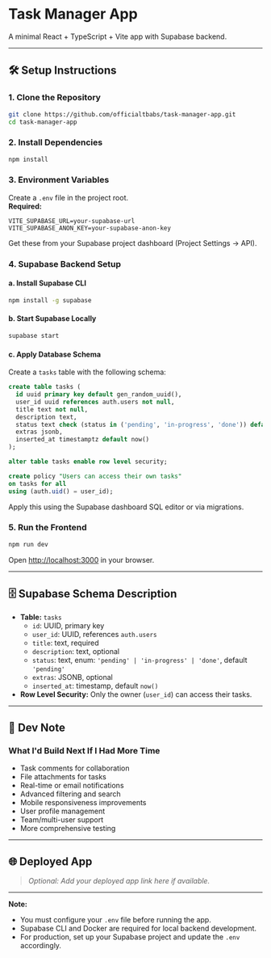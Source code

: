 # Task Manager App

A minimal React + TypeScript + Vite app with Supabase backend.

---

## 🛠️ Setup Instructions

### 1. Clone the Repository

```sh
git clone https://github.com/officialtbabs/task-manager-app.git
cd task-manager-app
```

### 2. Install Dependencies

```sh
npm install
```

### 3. Environment Variables

Create a `.env` file in the project root.  
**Required:**
```env
VITE_SUPABASE_URL=your-supabase-url
VITE_SUPABASE_ANON_KEY=your-supabase-anon-key
```
Get these from your Supabase project dashboard (Project Settings → API).

### 4. Supabase Backend Setup

#### a. Install Supabase CLI

```sh
npm install -g supabase
```

#### b. Start Supabase Locally

```sh
supabase start
```

#### c. Apply Database Schema

Create a `tasks` table with the following schema:

```sql
create table tasks (
  id uuid primary key default gen_random_uuid(),
  user_id uuid references auth.users not null,
  title text not null,
  description text,
  status text check (status in ('pending', 'in-progress', 'done')) default 'pending',
  extras jsonb,
  inserted_at timestamptz default now()
);

alter table tasks enable row level security;

create policy "Users can access their own tasks"
on tasks for all
using (auth.uid() = user_id);
```

Apply this using the Supabase dashboard SQL editor or via migrations.

### 5. Run the Frontend

```sh
npm run dev
```
Open [http://localhost:3000](http://localhost:3000) in your browser.

---

## 🗄️ Supabase Schema Description

- **Table:** `tasks`
  - `id`: UUID, primary key
  - `user_id`: UUID, references `auth.users`
  - `title`: text, required
  - `description`: text, optional
  - `status`: text, enum: `'pending' | 'in-progress' | 'done'`, default `'pending'`
  - `extras`: JSONB, optional
  - `inserted_at`: timestamp, default `now()`
- **Row Level Security:** Only the owner (`user_id`) can access their tasks.

---

## 📝 Dev Note

### What I'd Build Next If I Had More Time

- Task comments for collaboration
- File attachments for tasks
- Real-time or email notifications
- Advanced filtering and search
- Mobile responsiveness improvements
- User profile management
- Team/multi-user support
- More comprehensive testing

---

## 🌐 Deployed App

> _Optional: Add your deployed app link here if available._

---

**Note:**  
- You must configure your `.env` file before running the app.
- Supabase CLI and Docker are required for local backend development.
- For production, set up your Supabase project and update the `.env` accordingly.